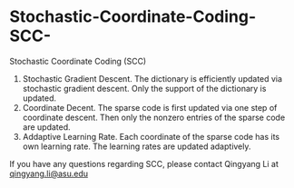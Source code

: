 # Stochastic-Coordinate-Coding-SCC-

Stochastic Coordinate Coding (SCC)
1. Stochastic Gradient Descent. The dictionary is efficiently updated via stochastic gradient descent. Only the support of the dictionary is updated.
2. Coordinate Decent. The sparse code is first updated via one step of coordinate descent. Then only the nonzero entries of the sparse code are updated.
3. Addaptive Learning Rate. Each coordinate of the sparse code has its own learning rate. The learning rates are updated adaptively.


If you have any questions regarding SCC, please contact Qingyang Li at qingyang.li@asu.edu
